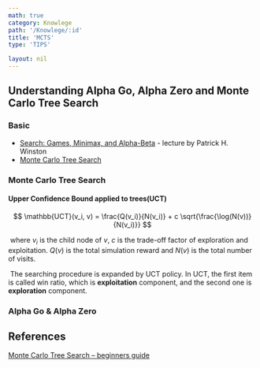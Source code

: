 ```yaml
---
math: true
category: Knowlege
path: '/Knowlege/:id'
title: 'MCTS'
type: 'TIPS'

layout: nil
---
```


## Understanding Alpha Go, Alpha Zero and Monte Carlo Tree Search

### Basic

* [Search: Games, Minimax, and Alpha-Beta](https://ocw.mit.edu/courses/electrical-engineering-and-computer-science/6-034-artificial-intelligence-fall-2010/lecture-videos/lecture-6-search-games-minimax-and-alpha-beta/) - lecture by Patrick H. Winston
* [Monte Carlo Tree Search](http://mcts.ai/about/)

### Monte Carlo Tree Search

#### Upper Confidence Bound applied to trees(UCT)

$$
\mathbb{UCT}(v_i, v) = \frac{Q(v_i)}{N(v_i)} + c \sqrt{\frac{\log(N(v))}{N(v_i)}}
$$

​	where $v_i$ is the child node of $v$, $c$ is the trade-off factor of exploration and exploitation. $Q(v)$ is the total simulation reward and $N(v)$ is the total number of visits.

​	The searching procedure is expanded by UCT policy. In UCT, the first item is called win ratio, which is **exploitation** component, and the second one is **exploration** component.



### Alpha Go & Alpha Zero





## References

[Monte Carlo Tree Search – beginners guide](https://int8.io/monte-carlo-tree-search-beginners-guide/)

